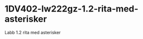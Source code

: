 1DV402-lw222gz-1.2-rita-med-asterisker
======================================

Labb 1.2 rita med asterisker

